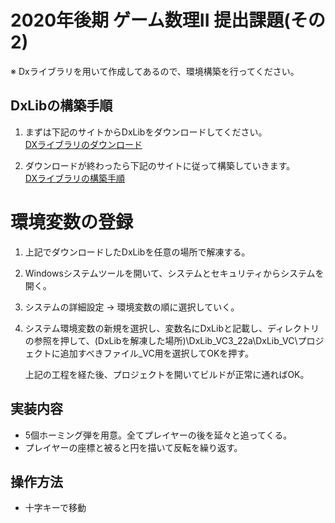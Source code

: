 # 2020年後期 ゲーム数理II 提出課題(その2)
※ Dxライブラリを用いて作成してあるので、環境構築を行ってください。

## DxLibの構築手順
1. まずは下記のサイトからDxLibをダウンロードしてください。  
[DXライブラリのダウンロード](https://dxlib.xsrv.jp/dxdload.html)

1. ダウンロードが終わったら下記のサイトに従って構築していきます。  
[DXライブラリの構築手順](https://dxlib.xsrv.jp/dxuse.html)

# 環境変数の登録
1. 上記でダウンロードしたDxLibを任意の場所で解凍する。

1. Windowsシステムツールを開いて、システムとセキュリティからシステムを開く。

1. システムの詳細設定 -> 環境変数の順に選択していく。

1. システム環境変数の新規を選択し、変数名にDxLibと記載し、ディレクトリの参照を押して、(DxLibを解凍した場所)\DxLib_VC3_22a\DxLib_VC\プロジェクトに追加すべきファイル_VC用を選択してOKを押す。

   上記の工程を経た後、プロジェクトを開いてビルドが正常に通ればOK。

## 実装内容
* 5個ホーミング弾を用意。全てプレイヤーの後を延々と追ってくる。
* プレイヤーの座標と被ると円を描いて反転を繰り返す。

## 操作方法
* 十字キーで移動
